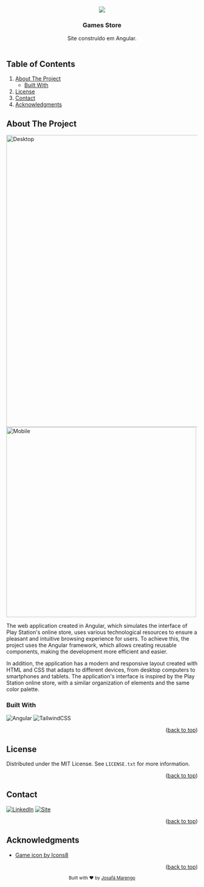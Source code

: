<a name="readme-top"></a>

<!-- PROJECT LOGO -->
<br />
<div align="center">
  <a href="https://github.com/josafamarengo/games-store">
    <img src="https://img.icons8.com/emoji/96/null/video-game-emoji.png"/>
  </a> 

  <h3 align="center">Games Store</h3>

  <p align="center">
		Site construído em Angular.
    <br/>
    <br/>
		<!--
    <a href="https://github.com/othneildrew/Best-README-Template"><strong>Explore the docs »</strong></a>
    <br />
    <br />
    <a href="https://github.com/othneildrew/Best-README-Template">View Demo</a>
    ·
    <a href="https://github.com/othneildrew/Best-README-Template/issues">Report Bug</a>
    ·
    <a href="https://github.com/othneildrew/Best-README-Template/issues">Request Feature</a>
    -->
  </p>

</div>


<!-- TABLE OF CONTENTS -->
## Table of Contents
  <ol>
    <li>
      <a href="#about-the-project">About The Project</a>
      <ul>
        <li><a href="#built-with">Built With</a></li>
      </ul>
    </li>
    <li><a href="#license">License</a></li>
    <li><a href="#contact">Contact</a></li>
    <li><a href="#acknowledgments">Acknowledgments</a></li>
  </ol>



<!-- ABOUT THE PROJECT -->
## About The Project

<img src="./screenshot.png" alt="Desktop" width="768" /> <img src="./screenshot-mobile.png" alt="Mobile" height="500" />

The web application created in Angular, which simulates the interface of Play Station's online store, uses various technological resources to ensure a pleasant and intuitive browsing experience for users. To achieve this, the project uses the Angular framework, which allows creating reusable components, making the development more efficient and easier.

In addition, the application has a modern and responsive layout created with HTML and CSS that adapts to different devices, from desktop computers to smartphones and tablets. The application's interface is inspired by the Play Station online store, with a similar organization of elements and the same color palette.


### Built With

![Angular][Angular] ![TailwindCSS][Tailwind]

<p align="right">(<a href="#readme-top">back to top</a>)</p>

<!-- LICENSE -->
## License

Distributed under the MIT License. See `LICENSE.txt` for more information.

<p align="right">(<a href="#readme-top">back to top</a>)</p>



<!-- CONTACT -->
## Contact

[![LinkedIn][linkedin-shield]][linkedin-url]
[![Site][site-shield]][site-url]

<p align="right">(<a href="#readme-top">back to top</a>)</p>



<!-- ACKNOWLEDGMENTS -->
## Acknowledgments

* [Game icon by Icons8](https://icons8.com/icon/rCMgUHUAhuWi/video-game)

<p align="right">(<a href="#readme-top">back to top</a>)</p>

<div align="center">
  <sub>Built with ❤︎ by <a href="https://josafa.com.br">Josafá Marengo</a>
</div>



<!-- MARKDOWN LINKS & IMAGES -->
<!-- https://www.markdownguide.org/basic-syntax/#reference-style-links -->

[linkedin-shield]: https://img.shields.io/badge/LinkedIn-0077B5?style=for-the-badge&logo=linkedin&logoColor=white
[linkedin-url]: https://linkedin.com/in/josafamarengo

[email-shield]: https://img.shields.io/badge/Gmail-D14836?style=for-the-badge&logo=gmail&logoColor=white
[email-url]: https://josafa.com.br/#contact

[site-shield]: https://img.shields.io/badge/website-000000?style=for-the-badge&logo=About.me&logoColor=white
[site-url]: https://josafa.com.br


<!-- Languages -->
[AWS]: https://img.shields.io/badge/Amazon_AWS-FF9900?style=for-the-badge&logo=amazonaws&logoColor=white
[Actions]: https://img.shields.io/badge/GitHub_Actions-2088FF?style=for-the-badge&logo=github-actions&logoColor=white
[Next]: https://img.shields.io/badge/next.js-000000?style=for-the-badge&logo=nextdotjs&logoColor=white
[React]: https://img.shields.io/badge/React-20232A?style=for-the-badge&logo=react&logoColor=61DAFB
[Native]: https://img.shields.io/badge/React_Native-20232A?style=for-the-badge&logo=react&logoColor=61DAFB
[Kotlin]: https://img.shields.io/badge/Kotlin-0095D5?&style=for-the-badge&logo=kotlin&logoColor=white
[Swift]: https://img.shields.io/badge/Swift-FA7343?style=for-the-badge&logo=swift&logoColor=white
[Redux]: https://img.shields.io/badge/Redux-593D88?style=for-the-badge&logo=redux&logoColor=white
[Vue]: https://img.shields.io/badge/Vue.js-35495E?style=for-the-badge&logo=vuedotjs&logoColor=4FC08D
[Angular]: https://img.shields.io/badge/Angular-DD0031?style=for-the-badge&logo=angular&logoColor=white
[Styled]: https://img.shields.io/badge/styled--components-DB7093?style=for-the-badge&logo=styled-components&logoColor=white
[Tailwind]: https://img.shields.io/badge/Tailwind_CSS-38B2AC?style=for-the-badge&logo=tailwind-css&logoColor=white
[SaSS]: https://img.shields.io/badge/Sass-CC6699?style=for-the-badge&logo=sass&logoColor=white
[Rust]: https://img.shields.io/badge/Rust-000000?style=for-the-badge&logo=rust&logoColor=white
[Python]: https://img.shields.io/badge/Python-14354C?style=for-the-badge&logo=python&logoColor=white
[R]: https://img.shields.io/badge/R-276DC3?style=for-the-badge&logo=r&logoColor=white
[Oracle]: https://img.shields.io/badge/Oracle-F80000?style=for-the-badge&logo=Oracle&logoColor=white
[Elastic]: https://img.shields.io/badge/Elastic_Search-005571?style=for-the-badge&logo=elasticsearch&logoColor=white
[Mongo]: https://img.shields.io/badge/MongoDB-4EA94B?style=for-the-badge&logo=mongodb&logoColor=white
[MySQL]: https://img.shields.io/badge/MySQL-005C84?style=for-the-badge&logo=mysql&logoColor=white
[Neo4J]: https://img.shields.io/badge/Neo4j-018bff?style=for-the-badge&logo=neo4j&logoColor=white
[Redis]: https://img.shields.io/badge/redis-%23DD0031.svg?&style=for-the-badge&logo=redis&logoColor=white
[SQLite]: https://img.shields.io/badge/SQLite-07405E?style=for-the-badge&logo=sqlite&logoColor=white
[PostgreSQL]: https://img.shields.io/badge/PostgreSQL-316192?style=for-the-badge&logo=postgresql&logoColor=white
